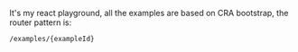 It's my react playground, all the examples are based on CRA bootstrap, the router pattern is:

`/examples/{exampleId}`

